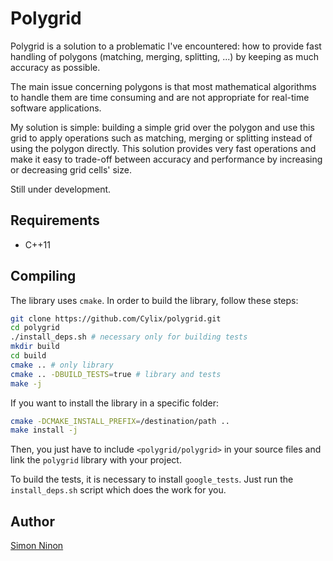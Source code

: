 # Polygrid

Polygrid is a solution to a problematic I've encountered: how to provide fast handling of polygons (matching, merging, splitting, ...) by keeping as much accuracy as possible.

The main issue concerning polygons is that most mathematical algorithms to handle them are time consuming and are not appropriate for real-time software applications.

My solution is simple: building a simple grid over the polygon and use this grid to apply operations such as matching, merging or splitting instead of using the polygon directly.
This solution provides very fast operations and make it easy to trade-off between accuracy and performance by increasing or decreasing grid cells' size.

Still under development.

## Requirements
* C++11

## Compiling
The library uses `cmake`. In order to build the library, follow these steps:

```bash
git clone https://github.com/Cylix/polygrid.git
cd polygrid
./install_deps.sh # necessary only for building tests
mkdir build
cd build
cmake .. # only library
cmake .. -DBUILD_TESTS=true # library and tests
make -j
```

If you want to install the library in a specific folder:

```bash
cmake -DCMAKE_INSTALL_PREFIX=/destination/path ..
make install -j
```

Then, you just have to include `<polygrid/polygrid>` in your source files and link the `polygrid` library with your project.

To build the tests, it is necessary to install `google_tests`. Just run the `install_deps.sh` script which does the work for you.

## Author
[Simon Ninon](http://simon-ninon.fr)

